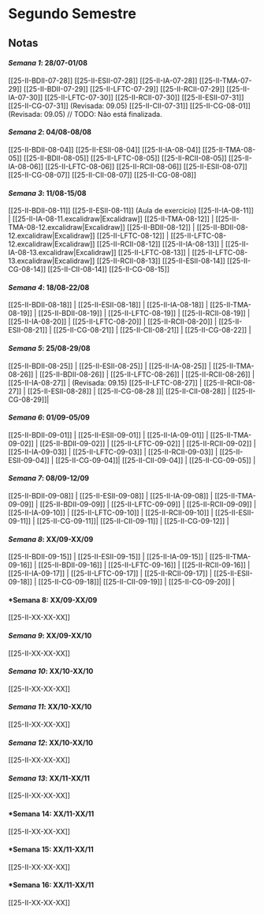 # Segundo Semestre

## **Notas**

#### *Semana 1*: 28/07-01/08
[[25-II-BDII-07-28]] 
[[25-II-ESII-07-28]] 
[[25-II-IA-07-28]] 
[[25-II-TMA-07-29]] 
[[25-II-BDII-07-29]] 
[[25-II-LFTC-07-29]] 
[[25-II-RCII-07-29]] 
[[25-II-IA-07-30]] 
[[25-II-LFTC-07-30]] 
[[25-II-RCII-07-30]] 
[[25-II-ESII-07-31]] 
[[25-II-CG-07-31]] (Revisada: 09.05)
[[25-II-CII-07-31]] 
[[25-II-CG-08-01]] (Revisada: 09.05) // TODO: Não está finalizada.

#### *Semana 2*: 04/08-08/08
[[25-II-BDII-08-04]] 
[[25-II-ESII-08-04]] 
[[25-II-IA-08-04]] 
[[25-II-TMA-08-05]] 
[[25-II-BDII-08-05]] 
[[25-II-LFTC-08-05]]
[[25-II-RCII-08-05]]
[[25-II-IA-08-06]] 
[[25-II-LFTC-08-06]] 
[[25-II-RCII-08-06]] 
[[25-II-ESII-08-07]] 
[[25-II-CG-08-07]] 
[[25-II-CII-08-07]] 
[[25-II-CG-08-08]] 

#### *Semana 3*: 11/08-15/08
[[25-II-BDII-08-11]] 
[[25-II-ESII-08-11]] (Aula de exercício)
[[25-II-IA-08-11]] | [[25-II-IA-08-11.excalidraw|Excalidraw]] 
[[25-II-TMA-08-12]] | [[25-II-TMA-08-12.excalidraw|Excalidraw]] 
[[25-II-BDII-08-12]] | [[25-II-BDII-08-12.excalidraw|Excalidraw]] 
[[25-II-LFTC-08-12]] | [[25-II-LFTC-08-12.excalidraw|Excalidraw]] 
[[25-II-RCII-08-12]] 
[[25-II-IA-08-13]] | [[25-II-IA-08-13.excalidraw|Excalidraw]] 
[[25-II-LFTC-08-13]] | [[25-II-LFTC-08-13.excalidraw|Excalidraw]]
[[25-II-RCII-08-13]]
[[25-II-ESII-08-14]]
[[25-II-CG-08-14]]
[[25-II-CII-08-14]]
[[25-II-CG-08-15]]

#### *Semana 4*: 18/08-22/08
[[25-II-BDII-08-18]] | 
[[25-II-ESII-08-18]] | 
[[25-II-IA-08-18]] |
[[25-II-TMA-08-19]] | 
[[25-II-BDII-08-19]] | 
[[25-II-LFTC-08-19]] | 
[[25-II-RCII-08-19]] |
[[25-II-IA-08-20]] |
[[25-II-LFTC-08-20]] | 
[[25-II-RCII-08-20]] |
[[25-II-ESII-08-21]] |
[[25-II-CG-08-21]] |
[[25-II-CII-08-21]] |
[[25-II-CG-08-22]] |

#### *Semana 5*: 25/08-29/08
[[25-II-BDII-08-25]] | 
[[25-II-ESII-08-25]] | 
[[25-II-IA-08-25]] |
[[25-II-TMA-08-26]] |
[[25-II-BDII-08-26]] | 
[[25-II-LFTC-08-26]] | 
[[25-II-RCII-08-26]] |
[[25-II-IA-08-27]] | (Revisada: 09.15)
[[25-II-LFTC-08-27]] | 
[[25-II-RCII-08-27]] |
[[25-II-ESII-08-28]] |
[[25-II-CG-08-28 ]]|
[[25-II-CII-08-28]] |
[[25-II-CG-08-29]]|

#### *Semana 6*: 01/09-05/09
[[25-II-BDII-09-01]] | 
[[25-II-ESII-09-01]] | 
[[25-II-IA-09-01]] |
[[25-II-TMA-09-02]] |
[[25-II-BDII-09-02]] | 
[[25-II-LFTC-09-02]] | 
[[25-II-RCII-09-02]] |
[[25-II-IA-09-03]] | 
[[25-II-LFTC-09-03]] | 
[[25-II-RCII-09-03]] |
[[25-II-ESII-09-04]] |
[[25-II-CG-09-04]]|
[[25-II-CII-09-04]] |
[[25-II-CG-09-05]] |
#### *Semana 7*: 08/09-12/09
[[25-II-BDII-09-08]] | 
[[25-II-ESII-09-08]] | 
[[25-II-IA-09-08]] |
[[25-II-TMA-09-09]] |
[[25-II-BDII-09-09]] | 
[[25-II-LFTC-09-09]] | 
[[25-II-RCII-09-09]] |
[[25-II-IA-09-10]] | 
[[25-II-LFTC-09-10]] | 
[[25-II-RCII-09-10]] |
[[25-II-ESII-09-11]] |
[[25-II-CG-09-11]]|
[[25-II-CII-09-11]] |
[[25-II-CG-09-12]] |
#### *Semana 8*: XX/09-XX/09

[[25-II-BDII-09-15]] | 
[[25-II-ESII-09-15]] | 
[[25-II-IA-09-15]] |
[[25-II-TMA-09-16]] |
[[25-II-BDII-09-16]] | 
[[25-II-LFTC-09-16]] | 
[[25-II-RCII-09-16]] |
[[25-II-IA-09-17]] | 
[[25-II-LFTC-09-17]] | 
[[25-II-RCII-09-17]] |
[[25-II-ESII-09-18]] |
[[25-II-CG-09-18]]|
[[25-II-CII-09-19]] |
[[25-II-CG-09-20]] |
#### *Semana 8: XX/09-XX/09
[[25-II-XX-XX-XX]]

#### *Semana 9*: XX/09-XX/10
[[25-II-XX-XX-XX]]

#### *Semana 10*: XX/10-XX/10
[[25-II-XX-XX-XX]]

#### *Semana 11*: XX/10-XX/10
[[25-II-XX-XX-XX]]

#### *Semana 12*: XX/10-XX/10
[[25-II-XX-XX-XX]]

#### *Semana 13*: XX/11-XX/11
[[25-II-XX-XX-XX]]

#### *Semana 14: XX/11-XX/11
[[25-II-XX-XX-XX]]

#### *Semana 15: XX/11-XX/11
[[25-II-XX-XX-XX]]

#### *Semana 16: XX/11-XX/11
[[25-II-XX-XX-XX]]
